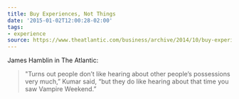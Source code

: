 ```yaml
---
title: Buy Experiences, Not Things
date: '2015-01-02T12:00:28-02:00'
tags:
- experience
source: https://www.theatlantic.com/business/archive/2014/10/buy-experiences/381132/?single_page=true
---
```

James Hamblin in The Atlantic:
> "Turns out people don’t like hearing about other people’s possessions very much,” Kumar said, “but they do like hearing about that time you saw Vampire Weekend.”
